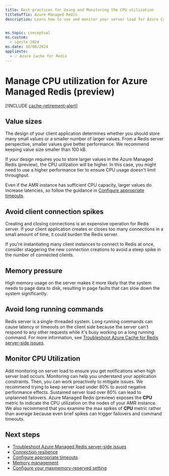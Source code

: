 ```yaml
---
title: Best practices for Using and Monitoring the CPU utilization
titleSuffix: Azure Managed Redis
description: Learn how to use and monitor your server load for Azure Cache for Redis.


ms.topic: conceptual
ms.custom:
  - ignite-2024
ms.date: 10/08/2024
appliesto:
  - ✅ Azure Cache for Redis
---
```


# Manage CPU utilization for Azure Managed Redis (preview)

[!INCLUDE [cache-retirement-alert](includes/cache-retirement-alert.md)]

## Value sizes

The design of your client application determines whether you should store many small values or a smaller number of larger values. From a Redis server perspective, smaller values give better performance. We recommend keeping value size smaller than 100 kB.

If your design requires you to store larger values in the Azure Managed Redis (preview), the CPU utilization will be higher. In this case, you might need to use a higher performance tier to ensure CPU usage doesn't limit throughput.

Even if the AMR instance has sufficient CPU capacity, larger values do increase latencies, so follow the guidance in [Configure appropriate timeouts](cache-best-practices-connection.md#configure-appropriate-timeouts).

## Avoid client connection spikes

Creating and closing connections is an expensive operation for Redis server. If your client application creates or closes too many connections in a small amount of time, it could burden the Redis server.

If you're instantiating many client instances to connect to Redis at once, consider staggering the new connection creations to avoid a steep spike in the number of connected clients.

## Memory pressure

High memory usage on the server makes it more likely that the system needs to page data to disk, resulting in page faults that can slow down the system significantly.

## Avoid long running commands

Redis server is a single-threaded system. Long running commands can cause latency or timeouts on the client side because the server can't respond to any other requests while it's busy working on a long running command. For more information, see [Troubleshoot Azure Cache for Redis server-side issues](cache-troubleshoot-server.md).  

## Monitor CPU Utilization

Add monitoring on server load to ensure you get notifications when high server load occurs. Monitoring can help you understand your application constraints. Then, you can work proactively to mitigate issues. We recommend trying to keep server load under 80% to avoid negative performance effects. Sustained server load over 80% can lead to unplanned failovers. 
Azure Managed Redis (preview) exposes the **CPU** metric to indicate the CPU utilization on the nodes of your AMR instance. We also recommend that you examine the max spikes of **CPU** metric rather than average because even brief spikes can trigger failovers and command timeouts.

## Next steps

- [Troubleshoot Azure Managed Redis server-side issues](cache-troubleshoot-server.md)
- [Connection resilience](cache-best-practices-connection.md)
- [Configure appropriate timeouts](cache-best-practices-connection.md#configure-appropriate-timeouts).
- [Memory management](cache-best-practices-memory-management.md)
- [Configure your maxmemory-reserved setting](cache-best-practices-memory-management.md#configure-your-maxmemory-reserved-setting)
